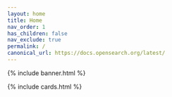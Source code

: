```yaml
---
layout: home
title: Home
nav_order: 1
has_children: false
nav_exclude: true
permalink: /
canonical_url: https://docs.opensearch.org/latest/
---
```


{% include banner.html %}

{% include cards.html %}